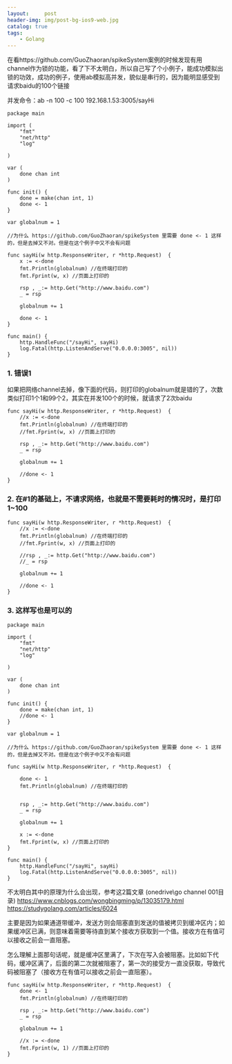 ```yaml
---
layout:     post
header-img: img/post-bg-ios9-web.jpg
catalog: true
tags:
    - Golang
---
```

在看https://github.com/GuoZhaoran/spikeSystem案例的时候发现有用channel作为锁的功能，看了下不太明白，所以自己写了个小例子，能成功模拟出锁的功效，成功的例子，使用ab模拟高并发，貌似是串行的，因为能明显感受到请求baidu的100个链接

并发命令：ab -n 100 -c 100 192.168.1.53:3005/sayHi

```golang
package main

import (
    "fmt"
    "net/http"
    "log"

)

var (
    done chan int
)

func init() {
    done = make(chan int, 1)
    done <- 1
}

var globalnum = 1

//为什么 https://github.com/GuoZhaoran/spikeSystem 里需要 done <- 1 这样的，但是去掉又不对。但是在这个例子中又不会有问题

func sayHi(w http.ResponseWriter, r *http.Request)  {
    x := <-done
    fmt.Println(globalnum) //在终端打印的
    fmt.Fprint(w, x) //页面上打印的
    
    rsp , _:= http.Get("http://www.baidu.com")
    _ = rsp
    
    globalnum += 1
    
    done <- 1
}

func main() {
    http.HandleFunc("/sayHi", sayHi)
    log.Fatal(http.ListenAndServe("0.0.0.0:3005", nil))
}
```

### 1. 错误1
如果把网络channel去掉，像下面的代码，则打印的globalnum就是错的了，次数类似打印1个1和99个2，其实在并发100个的时候，就请求了2次baidu
```
func sayHi(w http.ResponseWriter, r *http.Request)  {
    //x := <-done
    fmt.Println(globalnum) //在终端打印的
    //fmt.Fprint(w, x) //页面上打印的
    
    rsp , _:= http.Get("http://www.baidu.com")
    _ = rsp
    
    globalnum += 1
    
    //done <- 1
}
```

### 2. 在#1的基础上，不请求网络，也就是不需要耗时的情况时，是打印1~100
```
func sayHi(w http.ResponseWriter, r *http.Request)  {
    //x := <-done
    fmt.Println(globalnum) //在终端打印的
    //fmt.Fprint(w, x) //页面上打印的
    
    //rsp , _:= http.Get("http://www.baidu.com")
    //_ = rsp
    
    globalnum += 1
    
    //done <- 1
}
```

### 3. 这样写也是可以的
```
package main

import (
    "fmt"
    "net/http"
    "log"

)

var (
    done chan int
)

func init() {
    done = make(chan int, 1)
    //done <- 1
}

var globalnum = 1

//为什么 https://github.com/GuoZhaoran/spikeSystem 里需要 done <- 1 这样的，但是去掉又不对。但是在这个例子中又不会有问题

func sayHi(w http.ResponseWriter, r *http.Request)  {
    
    done <- 1
    fmt.Println(globalnum) //在终端打印的
    
    
    rsp , _:= http.Get("http://www.baidu.com")
    _ = rsp
    
    globalnum += 1
    
    x := <-done
    fmt.Fprint(w, x) //页面上打印的
}

func main() {
    http.HandleFunc("/sayHi", sayHi)
    log.Fatal(http.ListenAndServe("0.0.0.0:3005", nil))
}
```

不太明白其中的原理为什么会出现，参考这2篇文章 (onedrive\go channel 001目录)
https://www.cnblogs.com/wongbingming/p/13035179.html
https://studygolang.com/articles/6024

主要是因为如果通道带缓冲，发送方则会阻塞直到发送的值被拷贝到缓冲区内；如果缓冲区已满，则意味着需要等待直到某个接收方获取到一个值。接收方在有值可以接收之前会一直阻塞。

怎么理解上面那句话呢，就是缓冲区里满了，下次在写入会被阻塞。比如如下代码，缓冲区满了，后面的第二次就被阻塞了，第一次的接受方一直没获取，导致代码被阻塞了（接收方在有值可以接收之前会一直阻塞）。
```
func sayHi(w http.ResponseWriter, r *http.Request)  {
    done <- 1
    fmt.Println(globalnum) //在终端打印的
    
    rsp , _:= http.Get("http://www.baidu.com")
    _ = rsp
    
    globalnum += 1
    
    //x := <-done
    fmt.Fprint(w, 1) //页面上打印的
}
```
